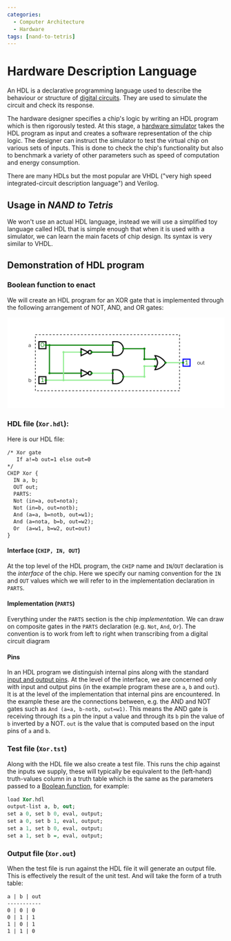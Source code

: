 ```yaml
---
categories:
  - Computer Architecture
  - Hardware
tags: [nand-to-tetris]
---
```


# Hardware Description Language

An HDL is a declarative programming language used to describe the behaviour or
structure of
[digital circuits](/Electronics_and_Hardware/Digital_circuits/Integrated_circuits.md).
They are used to simulate the circuit and check its response.

The hardware designer specifies a chip's logic by writing an HDL program which
is then rigorously tested. At this stage, a
[hardware simulator](/Computer_Architecture/Hardware_simulation.md) takes the
HDL program as input and creates a software representation of the chip logic.
The designer can instruct the simulator to test the virtual chip on various sets
of inputs. This is done to check the chip's functionality but also to benchmark
a variety of other parameters such as speed of computation and energy
consumption.

There are many HDLs but the most popular are VHDL ("very high speed
integrated-circuit description language") and Verilog.

## Usage in _NAND to Tetris_

We won't use an actual HDL language, instead we will use a simplified toy
language called HDL that is simple enough that when it is used with a simulator,
we can learn the main facets of chip design. Its syntax is very similar to VHDL.

## Demonstration of HDL program

### Boolean function to enact

We will create an HDL program for an XOR gate that is implemented through the
following arrangement of NOT, AND, and OR gates:

![](/_img/xor-hdl.png)

### HDL file (`Xor.hdl`):

Here is our HDL file:

```
/* Xor gate
   If a!=b out=1 else out=0
*/
CHIP Xor {
  IN a, b;
  OUT out;
  PARTS:
  Not (in=a, out=nota);
  Not (in=b, out=notb);
  And (a=a, b=notb, out=w1);
  And (a=nota, b=b, out=w2);
  Or  (a=w1, b=w2, out=out)
}
```

#### Interface (`CHIP, IN, OUT`)

At the top level of the HDL program, the `CHIP` name and `IN`/`OUT` declaration
is the _interface_ of the chip. Here we specify our naming convention for the
`IN` and `OUT` values which we will refer to in the implementation declaration
in `PARTS`.

#### Implementation (`PARTS`)

Everything under the `PARTS` section is the chip _implementation_. We can draw
on composite gates in the `PARTS` declaration (e.g. `Not`, `And`, `Or`). The
convention is to work from left to right when transcribing from a digital
circuit diagram

#### Pins

In an HDL program we distinguish internal pins along with the standard
[input and output pins](/Electronics_and_Hardware/Digital_circuits/Integrated_circuits.md).
At the level of the interface, we are concerned only with input and output pins
(in the example program these are `a`, `b` and `out`). It is at the level of the
implementation that internal pins are encountered. In the example these are the
connections between, e.g. the AND and NOT gates such as
`And (a=a, b-notb, out=w1)`. This means the AND gate is receiving through its
`a` pin the input `a` value and through its `b` pin the value of `b` inverted by
a NOT. `out` is the value that is computed based on the input pins of `a` and
`b`.

### Test file (`Xor.tst`)

Along with the HDL file we also create a test file. This runs the chip against
the inputs we supply, these will typically be equivalent to the (left-hand)
truth-values column in a truth table which is the same as the parameters passed
to a [Boolean function](/Logic/Propositional_logic/Boolean_functions.md), for
example:

```vhdl
load Xor.hdl
output-list a, b, out;
set a 0, set b 0, eval, output;
set a 0, set b 1, eval, output;
set a 1, set b 0, eval, output;
set a 1, set b =, eval, output;
```

### Output file (`Xor.out`)

When the test file is run against the HDL file it will generate an output file.
This is effectively the result of the unit test. And will take the form of a
truth table:

```
a | b | out
-----------
0 | 0 | 0
0 | 1 | 1
1 | 0 | 1
1 | 1 | 0
```
